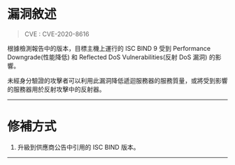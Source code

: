# 漏洞敘述

> CVE : CVE-2020-8616

根據檢測報告中的版本，目標主機上運行的 ISC BIND 9 受到 Performance Downgrade(性能降低) 和 Reflected DoS Vulnerabilities(反射 DoS 漏洞) 的影響。

未經身分驗證的攻擊者可以利用此漏洞降低遞迴服務器的服務質量，或將受到影響的服務器用於反射攻擊中的反射器。


---

# 修補方式

1. 升級到供應商公告中引用的 ISC BIND 版本。


---
